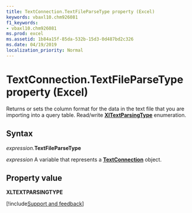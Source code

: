 ```yaml
---
title: TextConnection.TextFileParseType property (Excel)
keywords: vbaxl10.chm926081
f1_keywords:
- vbaxl10.chm926081
ms.prod: excel
ms.assetid: 1b84a15f-85da-532b-15d3-0d487bd2c326
ms.date: 04/19/2019
localization_priority: Normal
---
```



# TextConnection.TextFileParseType property (Excel)

Returns or sets the column format for the data in the text file that you are importing into a query table. Read/write **[XlTextParsingType](Excel.XlTextParsingType.md)** enumeration.


## Syntax

_expression_.**TextFileParseType**

_expression_ A variable that represents a **[TextConnection](Excel.textconnection.md)** object.


## Property value

**XLTEXTPARSINGTYPE**



[!include[Support and feedback](~/includes/feedback-boilerplate.md)]